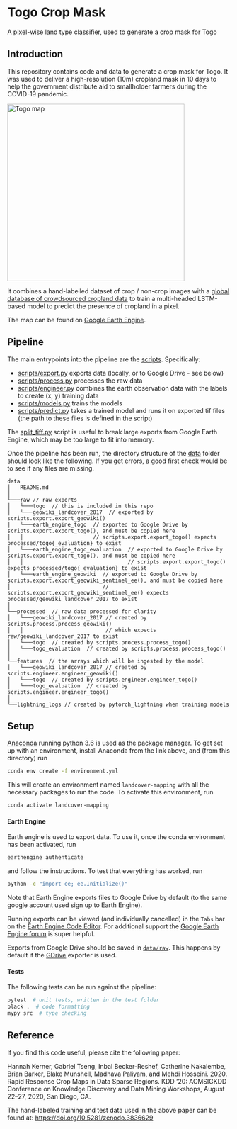 # Togo Crop Mask

A pixel-wise land type classifier, used to generate a crop mask for Togo

## Introduction

This repository contains code and data to generate a crop mask for Togo.
It was used to deliver a high-resolution (10m) cropland mask in 10 days to help the government distribute aid to smallholder farmers during the COVID-19 pandemic.

<img src="diagrams/togo_map.jpg" alt="Togo map" height="400px"/>

It combines a hand-labelled dataset of crop / non-crop images with a [global database of crowdsourced cropland data](https://doi.pangaea.de/10.1594/PANGAEA.873912)
to train a multi-headed LSTM-based model to predict the presence of cropland in a pixel.

The map can be found on [Google Earth Engine](https://code.earthengine.google.com/5d8ff282e63c26610b7cd3b4a989929c).

## Pipeline

The main entrypoints into the pipeline are the [scripts](scripts). Specifically:

* [scripts/export.py](scripts/export.py) exports data (locally, or to Google Drive - see below)
* [scripts/process.py](scripts/process.py) processes the raw data
* [scripts/engineer.py](scripts/engineer.py) combines the earth observation data with the labels to create (x, y) training data
* [scripts/models.py](scripts/models.py) trains the models
* [scripts/predict.py](scripts/predict.py) takes a trained model and runs it on exported tif files (the path to these files is defined in the script)

The [split_tiff.py](scripts/split_tiff.py) script is useful to break large exports from Google Earth Engine, which may
be too large to fit into memory.

Once the pipeline has been run, the directory structure of the [data](data) folder should look like the following. If you get errors, a good first check would be to see if any files are missing.

```
data
│   README.md
│
└───raw // raw exports
│   └───togo  // this is included in this repo
│   └───geowiki_landcover_2017  // exported by scripts.export.export_geowiki()
│   └───earth_engine_togo  // exported to Google Drive by scripts.export.export_togo(), and must be copied here
│   │                      // scripts.export.export_togo() expects processed/togo{_evaluation} to exist
│   └───earth_engine_togo_evaluation  // exported to Google Drive by scripts.export.export_togo(), and must be copied here
│   │                                 // scripts.export.export_togo() expects processed/togo{_evaluation} to exist
│   └───earth_engine_geowiki  // exported to Google Drive by scripts.export.export_geowiki_sentinel_ee(), and must be copied here
│                             // scripts.export.export_geowiki_sentinel_ee() expects processed/geowiki_landcover_2017 to exist
│
└──processed  // raw data processed for clarity
│   └───geowiki_landcover_2017 // created by scripts.process.process_geowiki()
│   │                          // which expects raw/geowiki_landcover_2017 to exist
│   └───togo  // created by scripts.process.process_togo()
│   └───togo_evaluation  // created by scripts.process.process_togo()
│
└──features  // the arrays which will be ingested by the model
│   └───geowiki_landcover_2017 // created by scripts.engineer.engineer_geowiki()
│   └───togo  // created by scripts.engineer.engineer_togo()
│   └───togo_evaluation  // created by scripts.engineer.engineer_togo()
│
└──lightning_logs // created by pytorch_lightning when training models
```

## Setup

[Anaconda](https://www.anaconda.com/download/#macos) running python 3.6 is used as the package manager. To get set up
with an environment, install Anaconda from the link above, and (from this directory) run

```bash
conda env create -f environment.yml
```
This will create an environment named `landcover-mapping` with all the necessary packages to run the code. To
activate this environment, run

```bash
conda activate landcover-mapping
```

#### Earth Engine

Earth engine is used to export data. To use it, once the conda environment has been activated, run

```bash
earthengine authenticate
```

and follow the instructions. To test that everything has worked, run

```bash
python -c "import ee; ee.Initialize()"
```

Note that Earth Engine exports files to Google Drive by default (to the same google account used sign up to Earth Engine).

Running exports can be viewed (and individually cancelled) in the `Tabs` bar on the [Earth Engine Code Editor](https://code.earthengine.google.com/).
For additional support the [Google Earth Engine forum](https://groups.google.com/forum/#!forum/google-earth-engine-developers) is super
helpful.

Exports from Google Drive should be saved in [`data/raw`](data/raw).
This happens by default if the [GDrive](src/exporters/gdrive.py) exporter is used.

#### Tests

The following tests can be run against the pipeline:

```bash
pytest  # unit tests, written in the test folder
black .  # code formatting
mypy src  # type checking
```

## Reference

If you find this code useful, please cite the following paper:

Hannah Kerner, Gabriel Tseng, Inbal Becker-Reshef, Catherine Nakalembe, Brian Barker, Blake Munshell, Madhava Paliyam, and Mehdi Hosseini. 2020. Rapid Response Crop Maps in Data Sparse Regions. KDD ’20: ACMSIGKDD Conference on Knowledge Discovery and Data Mining Workshops, August 22–27, 2020, San Diego, CA.

The hand-labeled training and test data used in the above paper can be found at: https://doi.org/10.5281/zenodo.3836629
